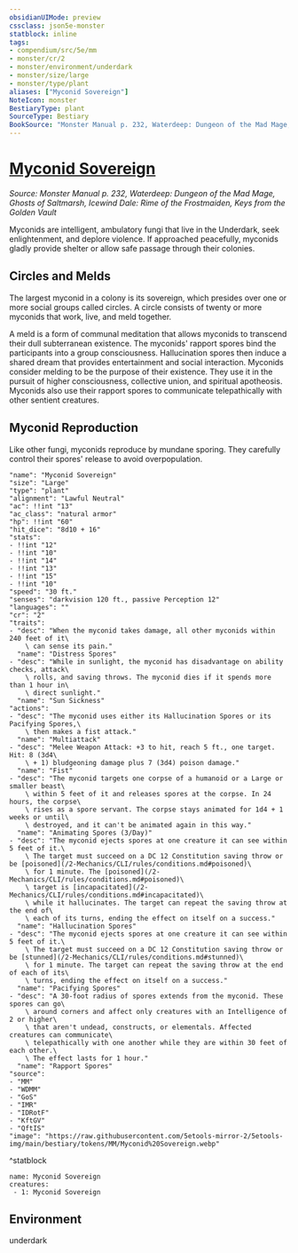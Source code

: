 ```yaml
---
obsidianUIMode: preview
cssclass: json5e-monster
statblock: inline
tags:
- compendium/src/5e/mm
- monster/cr/2
- monster/environment/underdark
- monster/size/large
- monster/type/plant
aliases: ["Myconid Sovereign"]
NoteIcon: monster
BestiaryType: plant
SourceType: Bestiary
BookSource: "Monster Manual p. 232, Waterdeep: Dungeon of the Mad Mage, Ghosts of Saltmarsh, Icewind Dale: Rime of the Frostmaiden, Keys from the Golden Vault"
---
```

# [Myconid Sovereign](2-Mechanics/CLI/bestiary/plant/myconid-sovereign.md)
*Source: Monster Manual p. 232, Waterdeep: Dungeon of the Mad Mage, Ghosts of Saltmarsh, Icewind Dale: Rime of the Frostmaiden, Keys from the Golden Vault*  

Myconids are intelligent, ambulatory fungi that live in the Underdark, seek enlightenment, and deplore violence. If approached peacefully, myconids gladly provide shelter or allow safe passage through their colonies.

## Circles and Melds

The largest myconid in a colony is its sovereign, which presides over one or more social groups called circles. A circle consists of twenty or more myconids that work, live, and meld together.

A meld is a form of communal meditation that allows myconids to transcend their dull subterranean existence. The myconids' rapport spores bind the participants into a group consciousness. Hallucination spores then induce a shared dream that provides entertainment and social interaction. Myconids consider melding to be the purpose of their existence. They use it in the pursuit of higher consciousness, collective union, and spiritual apotheosis. Myconids also use their rapport spores to communicate telepathically with other sentient creatures.

## Myconid Reproduction

Like other fungi, myconids reproduce by mundane sporing. They carefully control their spores' release to avoid overpopulation.

```statblock
"name": "Myconid Sovereign"
"size": "Large"
"type": "plant"
"alignment": "Lawful Neutral"
"ac": !!int "13"
"ac_class": "natural armor"
"hp": !!int "60"
"hit_dice": "8d10 + 16"
"stats":
- !!int "12"
- !!int "10"
- !!int "14"
- !!int "13"
- !!int "15"
- !!int "10"
"speed": "30 ft."
"senses": "darkvision 120 ft., passive Perception 12"
"languages": ""
"cr": "2"
"traits":
- "desc": "When the myconid takes damage, all other myconids within 240 feet of it\
    \ can sense its pain."
  "name": "Distress Spores"
- "desc": "While in sunlight, the myconid has disadvantage on ability checks, attack\
    \ rolls, and saving throws. The myconid dies if it spends more than 1 hour in\
    \ direct sunlight."
  "name": "Sun Sickness"
"actions":
- "desc": "The myconid uses either its Hallucination Spores or its Pacifying Spores,\
    \ then makes a fist attack."
  "name": "Multiattack"
- "desc": "Melee Weapon Attack: +3 to hit, reach 5 ft., one target. Hit: 8 (3d4\
    \ + 1) bludgeoning damage plus 7 (3d4) poison damage."
  "name": "Fist"
- "desc": "The myconid targets one corpse of a humanoid or a Large or smaller beast\
    \ within 5 feet of it and releases spores at the corpse. In 24 hours, the corpse\
    \ rises as a spore servant. The corpse stays animated for 1d4 + 1 weeks or until\
    \ destroyed, and it can't be animated again in this way."
  "name": "Animating Spores (3/Day)"
- "desc": "The myconid ejects spores at one creature it can see within 5 feet of it.\
    \ The target must succeed on a DC 12 Constitution saving throw or be [poisoned](/2-Mechanics/CLI/rules/conditions.md#poisoned)\
    \ for 1 minute. The [poisoned](/2-Mechanics/CLI/rules/conditions.md#poisoned)\
    \ target is [incapacitated](/2-Mechanics/CLI/rules/conditions.md#incapacitated)\
    \ while it hallucinates. The target can repeat the saving throw at the end of\
    \ each of its turns, ending the effect on itself on a success."
  "name": "Hallucination Spores"
- "desc": "The myconid ejects spores at one creature it can see within 5 feet of it.\
    \ The target must succeed on a DC 12 Constitution saving throw or be [stunned](/2-Mechanics/CLI/rules/conditions.md#stunned)\
    \ for 1 minute. The target can repeat the saving throw at the end of each of its\
    \ turns, ending the effect on itself on a success."
  "name": "Pacifying Spores"
- "desc": "A 30-foot radius of spores extends from the myconid. These spores can go\
    \ around corners and affect only creatures with an Intelligence of 2 or higher\
    \ that aren't undead, constructs, or elementals. Affected creatures can communicate\
    \ telepathically with one another while they are within 30 feet of each other.\
    \ The effect lasts for 1 hour."
  "name": "Rapport Spores"
"source":
- "MM"
- "WDMM"
- "GoS"
- "IMR"
- "IDRotF"
- "KftGV"
- "QftIS"
"image": "https://raw.githubusercontent.com/5etools-mirror-2/5etools-img/main/bestiary/tokens/MM/Myconid%20Sovereign.webp"
```
^statblock

```encounter-table
name: Myconid Sovereign
creatures:
 - 1: Myconid Sovereign
```

## Environment

underdark